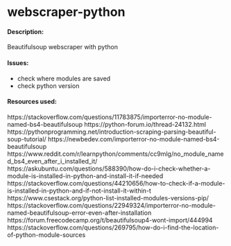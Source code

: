 # webscraper-python
<h4>Description:</h4>
Beautifulsoup webscraper with python


<h4>Issues:</h4>
<ul>
  <li>check where modules are saved</li>
  <li>check python version</li>
</ul>

<h4>Resources used:</h4>
https://stackoverflow.com/questions/11783875/importerror-no-module-named-bs4-beautifulsoup
https://python-forum.io/thread-24132.html
https://pythonprogramming.net/introduction-scraping-parsing-beautiful-soup-tutorial/
https://newbedev.com/importerror-no-module-named-bs4-beautifulsoup
https://www.reddit.com/r/learnpython/comments/cc9mlg/no_module_named_bs4_even_after_i_installed_it/
https://askubuntu.com/questions/588390/how-do-i-check-whether-a-module-is-installed-in-python-and-install-it-if-needed
https://stackoverflow.com/questions/44210656/how-to-check-if-a-module-is-installed-in-python-and-if-not-install-it-within-t
https://www.csestack.org/python-list-installed-modules-versions-pip/
https://stackoverflow.com/questions/22949324/importerror-no-module-named-beautifulsoup-error-even-after-installation
https://forum.freecodecamp.org/t/beautifulsoup4-wont-import/444994
https://stackoverflow.com/questions/269795/how-do-i-find-the-location-of-python-module-sources
